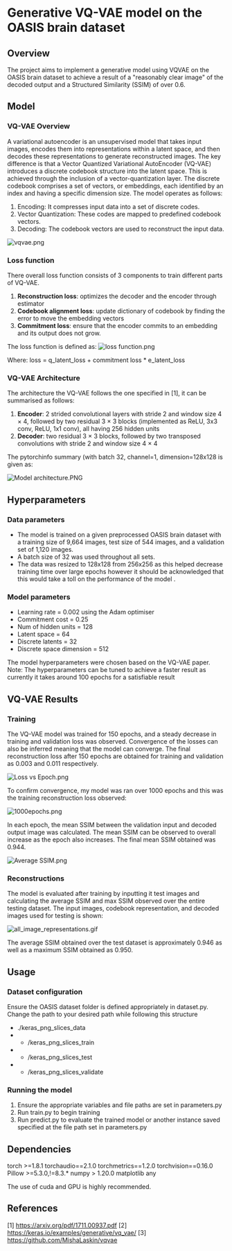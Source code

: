 # Generative VQ-VAE model on the OASIS brain dataset

## Overview
The project aims to implement a generative model using VQVAE on the OASIS brain dataset to achieve a result of a 
"reasonably clear image" of the decoded output and a Structured Similarity (SSIM) of over 0.6.

## Model
### VQ-VAE Overview

A variational autoencoder is an unsupervised model that takes input images, encodes them into representations within a 
latent space, and then decodes these representations to generate reconstructed images.
The key difference is that a Vector Quantized Variational AutoEncoder (VQ-VAE) introduces a discrete codebook structure into the latent space. 
This is achieved through the inclusion of a vector-quantization layer. The discrete codebook comprises a set of vectors, 
or embeddings, each identified by an index and having a specific dimension size. The model operates as follows:

1) Encoding: It compresses input data into a set of discrete codes.
2) Vector Quantization: These codes are mapped to predefined codebook vectors.
3) Decoding: The codebook vectors are used to reconstruct the input data.


![vqvae.png](s4699389-VQVAE%2Fimages%2Fmodel%20images%2Fvqvae.png)

### Loss function
There overall loss function consists of 3 components to train different parts of VQ-VAE. 
1) **Reconstruction loss**: optimizes the decoder and the encoder through estimator
2) **Codebook alignment loss**: update dictionary of codebook by finding the error to move the embedding vectors
3) **Commitment loss**: ensure that the encoder commits to an embedding and its output does not grow.

The loss function is defined as:
![loss function.png](s4699389-VQVAE%2Fimages%2Fmodel%20images%2Floss%20function.png)

Where:
loss = q_latent_loss + commitment loss * e_latent_loss

### VQ-VAE Architecture
The architecture the VQ-VAE follows the one specified in [1], it can be summarised as follows: 
1) **Encoder**: 2 strided convolutional layers with stride 2 and window size 4 × 4, followed by two residual
3 × 3 blocks (implemented as ReLU, 3x3 conv, ReLU, 1x1 conv), all having 256 hidden units
2) **Decoder**: two residual 3 × 3 blocks, followed by two transposed convolutions with stride
2 and window size 4 × 4

The pytorchinfo summary (with batch 32, channel=1, dimension=128x128 is given as:

![Model architecture.PNG](s4699389-VQVAE%2Fimages%2FModel%20architecture.PNG)

## Hyperparameters
### Data parameters
- The model is trained on a given preprocessed OASIS brain dataset with a training size of 9,664 images, test size of 
544 images, and a validation set of 1,120 images. 
- A batch size of 32 was used throughout all sets. 
- The data was resized to 128x128 from 256x256 as this helped decrease training time over large epochs however it should be 
acknowledged that this would take a toll on the performance of the model .

### Model parameters
- Learning rate = 0.002 using the Adam optimiser
- Commitment cost = 0.25
- Num of hidden units = 128
- Latent space = 64
- Discrete latents = 32
- Discrete space dimension = 512

The model hyperparameters were chosen based on the VQ-VAE paper.
Note: The hyperparameters can be tuned to achieve a faster result as currently it takes around 100 epochs for
a satisfiable result

## VQ-VAE Results
### Training
The VQ-VAE model was trained for 150 epochs, and a steady decrease in training and validation loss was observed.
Convergence of the losses can also be inferred meaning that the model can converge. The final reconstruction loss after
150 epochs are obtained for training and validation as 0.003 and 0.011 respectively.

![Loss vs Epoch.png](s4699389-VQVAE%2Fimages%2FLoss%20vs%20Epoch.png)


To confirm convergence, my model was ran over 1000 epochs and this was the training reconstruction loss observed:

![1000epochs.png](s4699389-VQVAE%2Fimages%2F1000epochs.png)


In each epoch, the mean SSIM between the validation input and decoded output image was calculated. The mean SSIM can be
observed to overall increase as the epoch also increases. The final mean SSIM obtained was 0.944.

![Average SSIM.png](s4699389-VQVAE%2Fimages%2FAverage%20SSIM.png)


### Reconstructions

The model is evaluated after training by inputting it test images and calculating the average SSIM and max SSIM
observed over the entire testing dataset. The input images, codebook representation, and decoded images used for 
testing is shown:

![all_image_representations.gif](s4699389-VQVAE%2Fimages%2Ftest_images%2Fall_image_representations.gif)

The average SSIM obtained over the test dataset is approximately 0.946 as well as a maximum SSIM obtained as 0.950.

## Usage
### Dataset configuration
Ensure the OASIS dataset folder is defined appropriately in dataset.py. Change the path to your desired path while
following this structure

- ./keras_png_slices_data
- - /keras_png_slices_train
- - /keras_png_slices_test
- - /keras_png_slices_validate

### Running the model
1) Ensure the appropriate variables and file paths are set in parameters.py
2) Run train.py to begin training
3) Run predict.py to evaluate the trained model or another instance saved specified at the file path set 
in parameters.py

## Dependencies
torch >=1.8.1
torchaudio==2.1.0
torchmetrics==1.2.0
torchvision==0.16.0
Pillow >=5.3.0,!=8.3.*
numpy > 1.20.0
matplotlib any

The use of cuda and GPU is highly recommended.

## References
[1] https://arxiv.org/pdf/1711.00937.pdf
[2] https://keras.io/examples/generative/vq_vae/
[3] https://github.com/MishaLaskin/vqvae